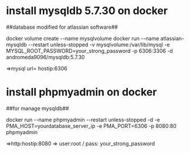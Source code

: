# install mysqldb 5.7.30 on docker
##database modified for atlassian software##

docker volume create --name mysqlvolume
docker run --name atlassian-mysqldb --restart unless-stopped -v mysqlvolume:/var/lib/mysql -e MYSQL_ROOT_PASSWORD=your_strong_password -p 6306:3306 -d andromeda9096/mysqldb:5.7.30

=>mysql url= hostip:6306

# install phpmyadmin on docker
##for manage mysqldb##

docker run --name phpmyadmin --restart unless-stopped -d -e PMA_HOST=yourdatabase_server_ip -e PMA_PORT=6306 -p 8080:80 phpmyadmin

=>http:hostip:8080 => user:root / pass: your_strong_password

